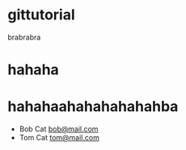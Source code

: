 # gittutorial
brabrabra
# hahaha

# hahahaahahahahahahba

- Bob Cat bob@mail.com
- Tom Cat tom@mail.com
